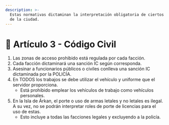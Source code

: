 ```yaml
---
description: >-
  Estas normativas dictaminan la interpretación obligatoria de ciertos aspectos
  de la ciudad.
---
```


# 📙 Artículo 3 - Código Civil

1. &#x20;Las zonas de acceso prohibido está regulada por cada facción.
2. &#x20;Cada facción dictaminará una sanción IC según corresponda.
3. &#x20;Asesinar a funcionarios públicos o civiles conlleva una sanción IC dictaminada por la POLICÍA.
4. En TODOS los trabajos se debe utilizar el vehículo y uniforme que el servidor proporciona.
   * Está prohibido emplear los vehículos de trabajo como vehículos personales.
5. En la Isla de Árkan, el porte o uso de armas letales y no letales es ilegal. A su vez, no se podrán interpretar roles de porte de licencias para el uso de estas.
   * Esto incluye a todas las facciones legales y excluyendo a la policía.


